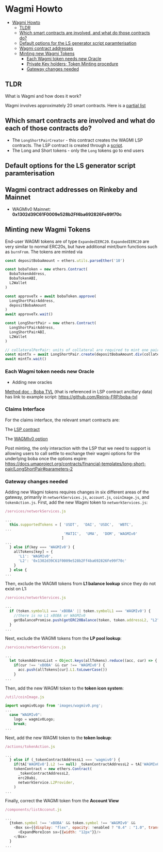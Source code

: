 # Wagmi Howto

- [Wagmi Howto](#wagmi-howto)
  * [TLDR](#tldr)
  * [Which smart contracts are involved, and what do those contracts do?](#which-smart-contracts-are-involved--and-what-do-those-contracts-do-)
  * [Default options for the LS generator script paramterisation](#default-options-for-the-ls-generator-script-paramterisation)
  * [Wagmi contract addresses](#wagmi-contract-addresses)
  * [Minting new Wagmi Tokens](#minting-new-wagmi-tokens)
    + [Each Wagmi token needs new Oracle](#each-wagmi-token-needs-new-oracle)
    + [Private Key holders; Token Minting procedure](#private-key-holders--token-minting-procedure)
    + [Gateway changes needed](#gateway-changes-needed)

## TLDR

What is Wagmi and how does it work?

Wagmi involves approximately 20 smart contracts. Here is a [partial list](https://github.com/UMAprotocol/protocol/blob/master/packages/core/networks/288.json)

## Which smart contracts are involved and what do each of those contracts do?

* The `LongShortPairCreator` - this contract creates the WAGMI LSP contracts. The LSP contract is created through a [script](https://github.com/UMAprotocol/launch-lsp).
* The Long and Short tokens - only the `Long` tokens go to end users 

## Default options for the LS generator script paramterisation

## Wagmi contract addresses on Rinkeby and Mainnet

* WAGMIv0 Mainnet: **0x1302d39C61F0009e528b2Ff4ba692826Fe99f70c**

## Minting new Wagmi Tokens

End-user WAGMI tokens are of type `ExpandedIERC20`. `ExpandedIERC20` are very similar to normal ERC20s, but have additional mint/burn functions such as `burnFrom`. The tokens are minted via

```js
const depositBobaAmount = ethers.utils.parseEther('10')

const bobaToken = new ethers.Contract(
  BobaTokenAddress,
  BobaTokenABI,
  L2Wallet
)

const approveTx = await bobaToken.approve(
  LongShortPairAddress,
  depositBobaAmount
)
await approveTx.wait()

const LongShortPair = new ethers.Contract(
  LongShortPairAddress,
  LongShortPairABI,
  L2Wallet
)

// collateralPerPair: units of collateral are required to mint one pair of synthetic tokens
const mintTx = await LongShortPair.create(depositBobaAmount.div(collateralPerPair)) 
await mintTx.wait()
```

### Each Wagmi token needs new Oracle

* Adding new oracles

[Method doc - Boba TVL](https://github.com/UMAprotocol/UMIPs/blob/master/Implementations/boba-wagmi-tvl.md) (that is referenced in LSP contract ancillary data) has link to example script: https://github.com/Reinis-FRP/boba-tvl

### Claims Interface

For the claims interface, the relevant smart contracts are: 

The [LSP contract](https://blockexplorer.boba.network/address/0x5E9d23daa1b27754bd9BEc66B9E87FA0ce0470Ec/transactions)

The [WAGMIv0 option](https://blockexplorer.boba.network/tokens/0x1302d39C61F0009e528b2Ff4ba692826Fe99f70c/token-transfers)

Post minting, the only interaction with the LSP that we need to support is allowing users to call settle to exchange their wagmi options for the underlying boba once the options expire: https://docs.umaproject.org/contracts/financial-templates/long-short-pair/LongShortPair#parameters-2

### Gateway changes needed

Adding new Wagmi tokens requires changes in six different areas of the gateway, primarily in `networkServices.js`, `account.js`, `coinImage.js`, and `tokenAction.js`. First, add the new Wagmi token to `networkServices.js`:

```javascript
/services/networkServices.js

...
  this.supportedTokens = [ 'USDT',  'DAI', 'USDC',  'WBTC',
...
                           'MATIC',  'UMA',  'DOM', 'WAGMIv0'
                          ]
...
  } else if(key === 'WAGMIv0') {
    allTokens[key] = {
      'L1': 'WAGMIv0',
      'L2': '0x1302d39C61F0009e528b2Ff4ba692826Fe99f70c'
    }
  } else {
...
```

Then, exclude the WAGMI tokens from **L1 balance lookup** since they do not exist on L1:

```javascript
/services/networkServices.js

...
  if (token.symbolL1 === 'xBOBA' || token.symbolL1 === 'WAGMIv0') {
    //there is no L1 xBOBA or WAGMIv0
    getBalancePromise.push(getERC20Balance(token, token.addressL2, "L2", this.L2Provider))
  }
...
```

Next, exclude the WAGMI tokens from the **LP pool lookup**:

```javascript
/services/networkServices.js

...
  let tokenAddressList = Object.keys(allTokens).reduce((acc, cur) => {
    if(cur !== 'xBOBA' && cur !== 'WAGMIv0') {
      acc.push(allTokens[cur].L1.toLowerCase())
    }
...
```

Then, add the new WAGMI token to the **token icon system**:

```javascript
/util/coinImage.js

import wagmiv0Logo from 'images/wagmiv0.png';
...
  case "WAGMIv0":
    logo = wagmiv0Logo;
    break;
...
```

Next, add the new WAGMI token to the **token lookup**:

```javascript
/actions/tokenAction.js

...
  } else if (_tokenContractAddressL1 === 'wagmiv0') {
    if(tA['WAGMIv0'].L2 !== null) _tokenContractAddressL2 = tA['WAGMIv0'].L2.toLowerCase()
    tokenContract = new ethers.Contract(
      _tokenContractAddressL2, 
      erc20abi,
      networkService.L2Provider,
    )
...
```

Finally, correct the WAGMI token from the **Account View**

```javascript
/components/listAcconut.js

...
  {token.symbol !== 'xBOBA' && token.symbol !== 'WAGMIv0' &&
    <Box sx={{display: "flex", opacity: !enabled ? "0.4" : "1.0", transform: dropDownBox ? "rotate(-180deg)" : ""}}>
      <ExpandMoreIcon sx={{width: "12px"}}/>
    </Box>
  }
...
```
